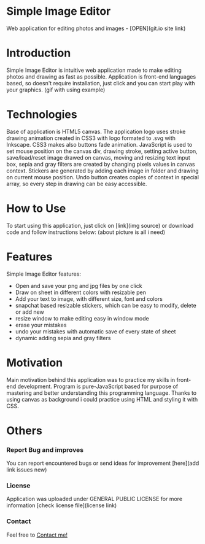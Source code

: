 # Simple Image Editor
Web application for editing photos and images - [OPEN](git.io site link)

# Introduction

Simple Image Editor is intuitive web application made to make editing photos and drawing as fast as possible. Application is front-end languages based, so doesn't require installation, just click and you can start play with your graphics.
(gif with using example)

# Technologies

Base of application is HTML5 canvas. The application logo uses stroke drawing animation created in CSS3 with logo formated to .svg with Inkscape. CSS3 makes also buttons fade animation. JavaScript is used to set mouse position on the canvas div, drawing stroke, setting active button, save/load/reset image drawed on canvas, moving and resizing text input box, sepia and gray filters are created by changing pixels values in canvas context. Stickers are generated by adding each image in folder and drawing on current mouse position. Undo button creates copies of context in special array, so every step in drawing can be easy accessible.  

# How to Use

To start using this application, just click on [link](img source) or download code and follow instructions below:
(about picture is all i need)

# Features

Simple Image Editor features:
* Open and save your png and jpg files by one click
* Draw on sheet in different colors with resizable pen
* Add your text to image, with different size, font and colors
* snapchat based resizable stickers, which can be easy to modify, delete or add new
* resize window to make editing easy in window mode
* erase your mistakes
* undo your mistakes with automatic save of every state of sheet
* dynamic adding sepia and gray filters

# Motivation

Main motivation behind this application was to practice my skills in front-end development. Program is pure-JavaScript based for purpose of mastering and better understanding this programming language. Thanks to using canvas as background i could practice using HTML and styling it with CSS.

# Others

### Report Bug and improves

You can report encountered bugs or send ideas for improvement [here](add link issues new)

### License

Application was uploaded under GENERAL PUBLIC LICENSE for more information [check license file](license link)

### Contact

Feel free to [Contact me!](https://github.com/TomaszOrpik)

